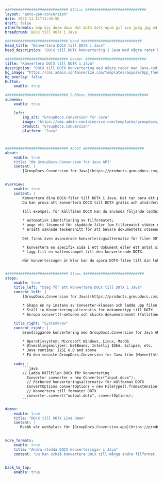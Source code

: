 ```yaml
---
############################# Static ############################
layout: "auto-gen-conversion"
date: 2022-11-11T11:40:56
draft: false
otherformats: bmp doc docm docx dot dotm dotx epub gif ico jpeg jpg md odt ott pdf png psd rtf tex tif tiff txt xps
breadcrumb: DOCX till DOTX i Java

############################# Head ############################
head_title: "Konvertera DOCX till DOTX i Java"
head_description: "DOCX till DOTX konvertering i Java med några rader kod. Konvertera över 160 filformat med hjälp av GroupDocs dokumentkonverterings-API för Java"

############################# Header ############################
title: "Konvertera DOCX till DOTX i Java"
description: "DOCX till DOTX konvertering med några rader med Java-kod"
bg_image: "https://cms.admin.containerize.com/templates/aspose/App_Themes/V3/images/bg/header1.png"
bg_overlay: false
button:
    enable: true

############################# SubMenu ############################
submenu:
    enable: true

    left:
        img_alt: "GroupDocs.Conversion for Java"
        image: "https://cms.admin.containerize.com/templates/groupdocs/images/product-logos/90x90-noborder/groupdocs-conversion-java.png"
        product: "GroupDocs.Conversion"
        platform: "Java"



############################# About ############################
about:
    enable: true
    title: "Om GroupDocs.Conversion for Java API"
    content: |
        [GroupDocs.Conversion for Java](https://products.groupdocs.com/conversion/java/) är ett avancerat filformatkonverterings-API för konvertering mellan populära bild- och dokumentformat som Microsoft Office, OpenDocument, PDF, HTML, e-post, CAD. och mycket mer med bara några rader kod. Det inbyggda API:t upptäcker automatiskt formaten för originaldokumenten och erbjuder många alternativ för att anpassa de konverterade dokumenten. Tillsammans med funktionen att extrahera information från ett dokument, stöder den också cachelagring av konverteringsresultaten till den lokala disken som standard. Men alla typer av cachelagring kan stödjas genom att implementera lämpliga gränssnitt - Amazon S3, Dropbox, Google Drive, Windows Azure, Reddis eller andra.
    

overview:
    enable: true
    content: |
        Konvertera dina DOCX-filer till DOTX i Java. Det tar bara ett par rader med Java-kod på valfri plattform, som Windows, Linux, macOS.
        Du kan prova att konvertera DOCX till DOTX gratis och utvärdera kvaliteten på konverteringsresultaten. Tillsammans med enkla filkonverteringsskript kan du prova mer sofistikerade alternativ för att ladda källfilen DOCX och lagra DOTX-utdata. 
        
        Till exempel, för källfilen DOCX kan du använda följande laddningsalternativ:

        * automatisk identifiering av filformatet;
        * ange ett lösenord för skyddade filer (om filformatet stöder det);
        * ersätt saknade teckensnitt för att bevara dokumentets utseende.
        
        Det finns även avancerade konverteringsalternativ för filen DOTX:

        * konvertera en specifik sida i ett dokument eller ett antal sidor;
        * lägg till en vattenstämpel till den konverterade DOTX.

        När konverteringen är klar kan du spara DOTX-filen till din lokala filsökväg eller till tredje parts lagring såsom FTP, Amazon S3, Google Drive, Dropbox etc. Observera - för att konvertera DOCX till DOTX behöver du inte installera någon ytterligare programvara, såsom MS Office, Open Office, Adobe Acrobat Reader etc.


############################# Steps ############################
steps:
    enable: true
    title_left: "Steg för att konvertera DOCX till DOTX i Java"
    content_left: |
        [GroupDocs.Conversion for Java](https://products.groupdocs.com/conversion/java/) låter utvecklare enkelt konvertera DOCX fil till DOTX med några rader kod.
        
        * Skapa en ny instans av Converter-klassen och ladda upp filen DOCX med den fullständiga sökvägen
        * Ställ in Konverteringsalternativ för dokumenttyp till DOTX
        * Anropa convert()-metoden och skicka dokumentnamnet (fullständig sökväg) och formatet (DOTX) som en parameter

    title_right: "Systemkrav"
    content_right: |
        Grundläggande konvertering med GroupDocs.Conversion for Java API kan göras med bara några rader kod. Våra API:er stöds på alla större plattformar och operativsystem. Innan du kör koden nedan, se till att du har följande förutsättningar installerade på ditt system.

        * Operativsystem: Microsoft Windows, Linux, MacOS
        * Utvecklingsmiljöer: NetBeans, Intellij IDEA, Eclipse, etc.
        * Java runtime: J2SE 6.0 and above
        * Få den senaste GroupDocs.Conversion for Java från [Maven](https://repository.groupdocs.com/webapp/#/artifacts/browse/tree/General/repo/com/groupdocs/groupdocs-conversion)
         
    code: |
        ```java    
        // Ladda källfilen DOCX för konvertering
          Converter converter = new Converter("input.docx");
          // Förbered konverteringsalternativ för målformat DOTX
          ConvertOptions convertOptions = new FileType().fromExtension("dotx").getConvertOptions();
          // Konvertera till formatet DOTX
          converter.convert("output.dotx", convertOptions);
        ```

demos:
    enable: true
    title: "DOCX till DOTX Live Demo"
    content: |
       Besök vår webbplats för [GroupDocs.Conversion-app](https://products.groupdocs.app/conversion/family) och försök konvertera DOCX till DOTX nu. Den kostnadsfria demon har följande fördelar
          

more_formats:
    enable: true
    title: "Andra stödda DOCX konverteringar i Java"
    content: "Du kan också konvertera DOCX till många andra filformat. Se listan nedan."
       
       
back_to_top:
    enable: true
---
```


